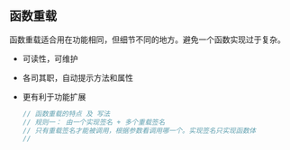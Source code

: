 ## 函数重载

函数重载适合用在功能相同，但细节不同的地方。避免一个函数实现过于复杂。

* 可读性，可维护

* 各司其职，自动提示方法和属性

* 更有利于功能扩展

  ```js
  // 函数重载的特点 及 写法
  // 规则一： 由一个实现签名 + 多个重载签名
  // 只有重载签名才能被调用，根据参数看调用哪一个。实现签名只实现函数体
  // 
  ```

  